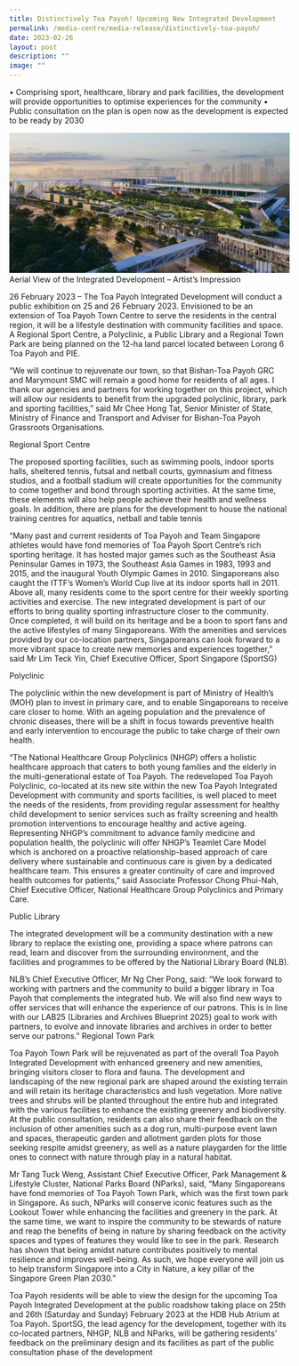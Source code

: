 ```yaml
---
title: Distinctively Toa Payoh! Upcoming New Integrated Development
permalink: /media-centre/media-release/distinctively-toa-payoh/
date: 2023-02-26
layout: post
description: ""
image: ""
---
```

•	Comprising sport, healthcare, library and park facilities, the development will provide opportunities to optimise experiences for the community
•	Public consultation on the plan is open now as the development is expected to be ready by 2030

![distinctively-toa-payoh](/images/distinctively-toa-payoh.jpg)
Aerial View of the Integrated Development – Artist’s Impression

26 February 2023 – The Toa Payoh Integrated Development will conduct a public exhibition on 25 and 26 February 2023. Envisioned to be an extension of Toa Payoh Town Centre to serve the residents in the central region, it will be a lifestyle destination with community facilities and space.  A Regional Sport Centre, a Polyclinic, a Public Library and a Regional Town Park are being planned on the 12-ha land parcel located between Lorong 6 Toa Payoh and PIE. 


“We will continue to rejuvenate our town, so that Bishan-Toa Payoh GRC and Marymount SMC will remain a good home for residents of all ages.  I thank our agencies and partners for working together on this project, which will allow our residents to benefit from the upgraded polyclinic, library, park and sporting facilities,” said Mr Chee Hong Tat, Senior Minister of State, Ministry of Finance and Transport and Adviser for Bishan-Toa Payoh Grassroots Organisations. 

Regional Sport Centre

The proposed sporting facilities, such as swimming pools, indoor sports halls, sheltered tennis, futsal and netball courts, gymnasium and fitness studios, and a football stadium will create opportunities for the community to come together and bond through sporting activities. At the same time, these elements will also help people achieve their health and wellness goals. In addition, there are plans for the development to house the national training centres for aquatics, netball and table tennis

“Many past and current residents of Toa Payoh and Team Singapore athletes would have fond memories of Toa Payoh Sport Centre’s rich sporting heritage. It has hosted major games such as the Southeast Asia Peninsular Games in 1973, the Southeast Asia Games in 1983, 1993 and 2015, and the inaugural Youth Olympic Games in 2010. Singaporeans also caught the ITTF’s Women’s World Cup live at its indoor sports hall in 2011. Above all, many residents come to the sport centre for their weekly sporting activities and exercise. The new integrated development is part of our efforts to bring quality sporting infrastructure closer to the community. Once completed, it will build on its heritage and be a boon to sport fans and the active lifestyles of many Singaporeans. With the amenities and services provided by our co-location partners, Singaporeans can look forward to a more vibrant space to create new memories and experiences together,” said Mr Lim Teck Yin, Chief Executive Officer, Sport Singapore (SportSG) 

Polyclinic 

The polyclinic within the new development is part of Ministry of Health’s (MOH)  plan to invest in primary care, and to enable Singaporeans to receive care closer to home. With an ageing population and the prevalence of chronic diseases, there will be a shift in focus towards preventive health and early intervention to encourage the public to take charge of their own health. 

“The National Healthcare Group Polyclinics (NHGP) offers a holistic healthcare approach that caters to both young families and the elderly in the multi-generational estate of Toa Payoh. The redeveloped Toa Payoh Polyclinic, co-located at its new site within the new Toa Payoh Integrated Development with community and sports facilities, is well placed to meet the needs of the residents, from providing regular assessment for healthy child development to senior services such as frailty screening and health promotion interventions to encourage healthy and active ageing. Representing NHGP’s commitment to advance family medicine and population health, the polyclinic will offer NHGP’s Teamlet Care Model which is anchored on a proactive relationship-based approach of care delivery where sustainable and continuous care is given by a dedicated healthcare team. This ensures a greater continuity of care and improved health outcomes for patients,” said Associate Professor Chong Phui-Nah, Chief Executive Officer, National Healthcare Group Polyclinics and Primary Care.

Public Library 

The integrated development will be a community destination with a new library to replace the existing one, providing a space where patrons can read, learn and discover from the surrounding environment, and the facilities and programmes to be offered by the National Library Board (NLB). 

NLB’s Chief Executive Officer, Mr Ng Cher Pong, said: “We look forward to working with partners and the community to build a bigger library in Toa Payoh that complements the integrated hub. We will also find new ways to offer services that will enhance the experience of our patrons. This is in line with our LAB25 (Libraries and Archives Blueprint 2025) goal to work with partners, to evolve and innovate libraries and archives in order to better serve our patrons.”
Regional Town Park

Toa Payoh Town Park will be rejuvenated as part of the overall Toa Payoh Integrated Development with enhanced greenery and new amenities, bringing visitors closer to flora and fauna. The development and landscaping of the new regional park are shaped around the existing terrain and will retain its heritage characteristics and lush vegetation. More native trees and shrubs will be planted throughout the entire hub and integrated with the various facilities to enhance the existing greenery and biodiversity. At the public consultation, residents can also share their feedback on the inclusion of other amenities such as a dog run, multi-purpose event lawn and spaces, therapeutic garden and allotment garden plots for those seeking respite amidst greenery, as well as a nature playgarden for the little ones to connect with nature through play in a natural habitat. 

Mr Tang Tuck Weng, Assistant Chief Executive Officer, Park Management &
Lifestyle Cluster, National Parks Board (NParks), said, “Many Singaporeans have fond memories of Toa Payoh Town Park, which was the first town park in Singapore. As such, NParks will conserve iconic features such as the Lookout Tower while enhancing the facilities and greenery in the park.  At the same time, we want to inspire the community to be stewards of nature and reap the benefits of being in nature by sharing feedback on the activity spaces and types of features they would like to see in the park. Research has shown that being amidst nature contributes positively to mental resilience and improves well-being. As such, we hope everyone will join us to help transform Singapore into a City in Nature, a key pillar of the Singapore Green Plan 2030.”

Toa Payoh residents will be able to view the design for the upcoming Toa Payoh Integrated Development at the public roadshow taking place on 25th and 26th (Saturday and Sunday) February 2023 at the HDB Hub Atrium at Toa Payoh. SportSG, the lead agency for the development, together with its co-located partners, NHGP, NLB and NParks, will be gathering residents’ feedback on the preliminary design and its facilities as part of the public consultation phase of the development
